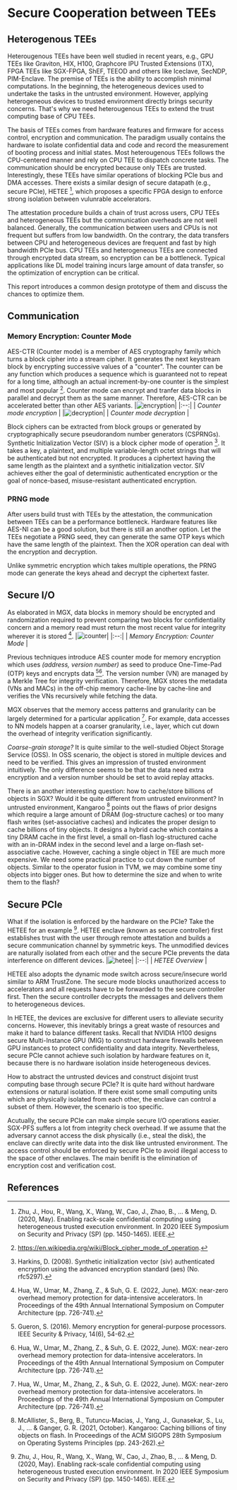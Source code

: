 # Secure Cooperation between TEEs

## Heterogenous TEEs

Heterougenous TEEs have been well studied in recent years, e.g., GPU TEEs like Graviton, HIX, H100, Graphcore IPU Trusted Extensions (ITX), FPGA TEEs like SGX-FPGA, ShEF, TEEOD and others like Iceclave, SecNDP, PIM-Enclave. The premise of TEEs is the ability to accomplish minimal computations. In the beginning, the heterogeneous devices used to undertake the tasks in the untrusted environment. However, applying heterogeneous devices to trusted environment directly brings security concerns. That's why we need heterougenous TEEs to extend the trust computing base of CPU TEEs.

The basis of TEEs comes from hardware features and firmware for access control, encryption and communication. The paradigm usually contains the hardware to isolate confidential data and code and record the measurement of booting process and initial states. Most heterougenous TEEs follows the CPU-centered manner and rely on CPU TEE to dispatch concrete tasks. The communication should be encrypted because only TEEs are trusted. Interestingly, these TEEs have similar operations of blocking PCIe bus and DMA accesses. There exists a similar design of secure datapath (e.g., secure PCIe), HETEE [^5], which proposes a specific FPGA design to enforce strong isolation between vulunrable accelerators.
<!-- root of trust: hardware feature and firmware for access control, encryption and communication -->
<!-- specialized instructions -->

The attestation procedure builds a chain of trust across users, CPU TEEs and heterogeneous TEEs but the communication overheads are not well balanced. Generally, the communication between users and CPUs is not frequent but suffers from low bandwidth. On the contrary, the data transfers between CPU and heterogeneous devices are frequent and fast by high bandwidth PCIe bus. CPU TEEs and heterogeneous TEEs are connected through encrypted data stream, so encryption can be a bottleneck. Typical applications like DL model training incurs large amount of data transfer, so the optimization of encryption can be critical.

This report introduces a common design prototype of them and discuss the chances to optimize them.

<!-- PCIe, DMA -->
<!-- X86 adopts the independent addressing method to separate the memory operation from the peripheral IO operation, so that there is a distinction between the memory space and the IO space. The instructions for accessing memory and peripheral registers within the X86 platform CPU are also different. -->

## Communication

### Memory Encryption: Counter Mode

AES-CTR (Counter mode) is a member of AES cryptography family which turns a block cipher into a stream cipher. It generates the next keystream block by encrypting successive values of a "counter". The counter can be any function which produces a sequence which is guaranteed not to repeat for a long time, although an actual increment-by-one counter is the simplest and most popular [^1]. Counter mode can encrypt and tranfer data blocks in parallel and decrypt them as the same manner. Therefore, AES-CTR can be accelerated better than other AES variants.
|![encryption](./assets/CTR_encryption_2.svg)|
|:--:|
| *Counter mode encryption* |
|![decryption](./assets/CTR_decryption_2.svg)|
| *Counter mode decryption* |

Block ciphers can be extracted from block groups or generated by cryptographically secure pseudorandom number generators (CSPRNGs). Synthetic Initialization Vector (SIV) is a block cipher mode of operation [^2]. It takes a key, a plaintext, and multiple variable-length octet strings that will be authenticated but not encrypted. It produces a ciphertext having the same length as the plaintext and a synthetic initialization vector. SIV achieves either the goal of deterministic authenticated encryption or the goal of nonce-based, misuse-resistant authenticated encryption.

### PRNG mode

After users build trust with TEEs by the attestation, the communication between TEEs can be a performance bottleneck. Hardware features like AES-NI can be a good solution, but there is still an another option. Let the TEEs negotiate a PRNG seed, they can generate the same OTP keys which have the same length of the plaintext. Then the XOR operation can deal with the encryption and decryption.

Unlike symmetric encryption which takes multiple operations, the PRNG mode can generate the keys ahead and decrypt the ciphertext faster.

## Secure I/O

As elaborated in MGX, data blocks in memory should be encrypted and randomization required to prevent comparing two blocks for confidentiality concern and a memory read must return the most recent value for integrity wherever it is stored [^3].
|![counter](./assets/mem-enc-counter-mode.png)|
|:--:|
| *Memory Encryption: Counter Mode* |

Previous techniques introduce AES counter mode for memory encryption which uses *(address, version number)* as seed to produce One-Time-Pad (OTP) keys and encrypts data [^4][^3]. The version number (VN) are managed by a Merkle Tree for integrity verification. Therefore, MGX stores the metadata (VNs and MACs) in the off-chip memory cache-line by cache-line and verifies the VNs recursively while fetching the data.

MGX observes that the memory access patterns and granularity can be largely determined for a particular application [^3]. For example, data accesses to NN models happen at a coarser granularity, i.e., layer, which cut down the overhead of integrity verification significantly.

*Coarse-grain storage?* It is quite similar to the well-studied Object Storage Service (OSS). In OSS scenario, the object is stored in multiple devices and need to be verified. This gives an impression of trusted environment intuitively. The only difference seems to be that the data need extra encryption and a version number should be set to avoid replay attacks.

There is an another interesting question: how to cache/store billions of objects in SGX? Would it be quite different from untrusted environment? In untrusted environment, Kangaroo [^6] points out the flaws of prior designs which require a large amount of DRAM (log-structure caches) or too many flash writes (set-associative caches) and indicates the proper design to cache billions of tiny objects. It designs a hybrid cache which contains a tiny DRAM cache in the first level, a small on-flash log-structured cache with an in-DRAM index in the second level and a large on-flash set-associative cache. However, caching a single object in TEE are much more expensive. We need some practical practice to cut down the number of objects. Similar to the operator fusion in TVM, we may combine some tiny objects into bigger ones. But how to determine the size and when to write them to the flash?

## Secure PCIe

What if the isolation is enforced by the hardware on the PCIe? Take the HETEE for an example [^5]. HETEE enclave (known as secure controller) first establishes trust with the user through remote attestation and builds a secure communication channel by symmetric keys. The unmodified devices are naturally isolated from each other and the secure PCIe prevents the data interference on different devices.
|![hetee](./assets/hetee.png)|
|:--:|
| *HETEE Overview* |

HETEE also adopts the dynamic mode switch across secure/insecure world similar to ARM TrustZone. The secure mode blocks unauthorized access to accelerators and all requests have to be forwarded to the secure controller first. Then the secure controller decrypts the messages and delivers them to heterogeneous devices.

In HETEE, the devices are exclusive for different users to alleviate security concerns. However, this inevitably brings a great waste of resources and make it hard to balance different tasks. Recall that NVIDIA H100 designs secure Multi-Instance GPU (MIG) to construct hardware firewalls between GPU instances to protect confidentiality and data integrity. Nevertheless, secure PCIe cannot achieve such isolation by hardware features on it, because there is no hardware isolation inside heterogeneous devices.

How to abstract the untrusted devices and construct disjoint trust computing base through secure PCIe? It is quite hard without hardware extensions or natural isolation. If there exist some small computing units which are physically isolated from each other, the enclave can control a subset of them. However, the scenario is too specific.

Acutually, the secure PCIe can make simple secure I/O operations easier. SGX-PFS suffers a lot from integrity check overhead. If we assume that the adversary cannot access the disk physically (i.e., steal the disk), the enclave can directly write data into the disk like untrusted environment. The access control should be enforced by secure PCIe to avoid illegal access to the space of other enclaves. The main benifit is the elimination of encryption cost and verification cost.

## References

[^1]: https://en.wikipedia.org/wiki/Block_cipher_mode_of_operation.
[^2]: Harkins, D. (2008). Synthetic initialization vector (siv) authenticated encryption using the advanced encryption standard (aes) (No. rfc5297).
[^3]: Hua, W., Umar, M., Zhang, Z., & Suh, G. E. (2022, June). MGX: near-zero overhead memory protection for data-intensive accelerators. In Proceedings of the 49th Annual International Symposium on Computer Architecture (pp. 726-741).
[^4]: Gueron, S. (2016). Memory encryption for general-purpose processors. IEEE Security & Privacy, 14(6), 54-62.
[^5]: Zhu, J., Hou, R., Wang, X., Wang, W., Cao, J., Zhao, B., ... & Meng, D. (2020, May). Enabling rack-scale confidential computing using heterogeneous trusted execution environment. In 2020 IEEE Symposium on Security and Privacy (SP) (pp. 1450-1465). IEEE.
[^6]: McAllister, S., Berg, B., Tutuncu-Macias, J., Yang, J., Gunasekar, S., Lu, J., ... & Ganger, G. R. (2021, October). Kangaroo: Caching billions of tiny objects on flash. In Proceedings of the ACM SIGOPS 28th Symposium on Operating Systems Principles (pp. 243-262).
